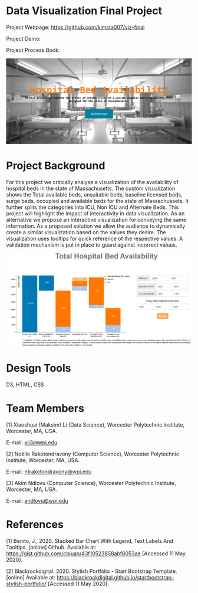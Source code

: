 Data Visualization Final Project
===

Project Webpage: https://github.com/kimsta007/viz-final

Project Demo:

Project Process Book:

![Webpage](img/webpage.PNG)

Project Background
===
For this project we critically analyse a visualization of the availability of hospital beds in the state of Massachusetts. The custom visualization shows the Total available beds, unsuitable beds, baseline licensed beds, surge beds, occupied and available beds for the state of Massachussets. It further splits the categories into ICU, Non ICU and Alternate Beds. This project will highlight the impact of interactivity in data visualization. As an alternative we propose an interactive visualization for conveying the same information. As a proposed solution we allow the audience to dynamically create a similar visualization based on the values they desire. The visualization uses tooltips for quick reference of the respective values. A validation mechanism is put in place to guard against incorrect values.

![Viz](img/viz-prop.PNG)

Design Tools
===
D3, HTML, CSS

Team Members
===
[1] Xiaoshuai (Maksim) Li (Data Science), Worcester Polytechnic Institute, Worcester, MA, USA. 

E-mail: xli3@wpi.edu

[2] Noëlle Rakotondravony (Computer Science), Worcester Polytechnic Institute, Worcester, MA, USA. 

E-mail: ntrakotondravony@wpi.edu

[3] Akim Ndlovu (Computer Science), Worcester Polytechnic Institute, Worcester, MA, USA. 

E-mail: andlovu@wpi.edu

References
===
[1] Benito, J., 2020. Stacked Bar Chart With Legend, Text Labels And Tooltips. [online] Github. Available at: <https://gist.github.com/cbjuan/43f10523858abf6053ae> [Accessed 11 May 2020].

[2] Blackrockdigital. 2020. Stylish Portfolio - Start Bootstrap Template. [online] Available at: <https://blackrockdigital.github.io/startbootstrap-stylish-portfolio/> [Accessed 11 May 2020].